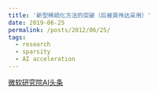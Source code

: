 ```yaml
---
title: '新型稀疏化方法的突破（后被英伟达采用）'
date: 2019-06-25
permalink: /posts/2012/06/25/
tags:
  - research
  - sparsity
  - AI acceleration
---
```


[微软研究院AI头条](https://www.jiqizhixin.com/articles/2019-06-25-18)